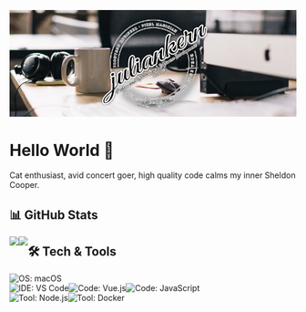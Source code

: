 [![Header](https://raw.githubusercontent.com/Keyes/Keyes/master/title_image.jpg "Header")](https://juliankern.com/)

# Hello World 👋

Cat enthusiast, avid concert goer, high quality code calms my inner Sheldon Cooper. 

## 📊 GitHub Stats
<div>
  <img align="left" src="https://github-readme-stats.vercel.app/api/top-langs/?username=Keyes" />
  <img align="left" src="https://github-readme-stats.vercel.app/api?username=Keyes&show_icons=true&count_private=true&hide=issues" />
</div>

## 🛠 Tech & Tools

<img align="left" src="https://img.shields.io/badge/OS-macOS-d46363?style=for-the-badge&logo=apple&logoColor=fff" alt="OS: macOS">
<br />
<img align="left" src="https://img.shields.io/badge/IDE-VS%20Code-d46363?style=for-the-badge&logo=visual-studio-code&logoColor=fff" alt="IDE: VS Code">
<img align="left" src="https://img.shields.io/badge/Code-Vue.js-d46363?style=for-the-badge&logo=vue.js&logoColor=fff" alt="Code: Vue.js">
<img align="left" src="https://img.shields.io/badge/Code-JavaScript-d46363?style=for-the-badge&logo=javascript&logoColor=fff" alt="Code: JavaScript">
<br />
<img align="left" src="https://img.shields.io/badge/Tool-Node.js-d46363?style=for-the-badge&logo=node.js&logoColor=fff" alt="Tool: Node.js">
<img align="left" src="https://img.shields.io/badge/Tool-Docker-d46363?style=for-the-badge&logo=docker&logoColor=fff" alt="Tool: Docker">

<!--
**Keyes/Keyes** is a ✨ _special_ ✨ repository because its `README.md` (this file) appears on your GitHub profile.

Here are some ideas to get you started:

- 🔭 I’m currently working on ...
- 🌱 I’m currently learning ...
- 👯 I’m looking to collaborate on ...
- 🤔 I’m looking for help with ...
- 💬 Ask me about ...
- 📫 How to reach me: ...
- 😄 Pronouns: ...
- ⚡ Fun fact: ...
-->
